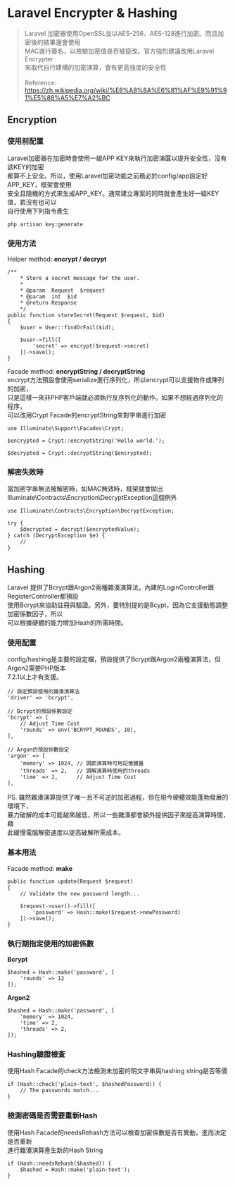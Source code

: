 # Laravel Encrypter & Hashing

> Laravel 加密器使用OpenSSL並以AES-256、AES-128進行加密。而且加密後的結果還會使用<br/>
> MAC進行簽名，以檢驗加密值是否被竄改。官方強烈建議改用Laravel Encrypter<br/>
> 來取代自行建構的加密演算，會有更高強度的安全性<br/><br/>
> Reference: https://zh.wikipedia.org/wiki/%E8%A8%8A%E6%81%AF%E9%91%91%E5%88%A5%E7%A2%BC

## Encryption
### 使用前配置
Laravel加密器在加密時會使用一組APP KEY來執行加密演匴以提升安全性，沒有該KEY的加密<br/>
都算不上安全。所以，使用Laravel加密功能之前務必於config/app設定好APP_KEY，框架會使用<br/>
安全且隨機的方式來生成APP_KEY。通常建立專案的同時就會產生好一組KEY值，若沒有也可以<br/>
自行使用下列指令產生
```
php artisan key:generate
```

### 使用方法
Helper method: **encrypt / decrypt**
```
/**
    * Store a secret message for the user.
    *
    * @param  Request  $request
    * @param  int  $id
    * @return Response
    */
public function storeSecret(Request $request, $id)
{
    $user = User::findOrFail($id);

    $user->fill([
        'secret' => encrypt($request->secret)
    ])->save();
}
```

Facade method: **encryptString / decryptString**<br/>
encrypt方法預設會使用serialize進行序列化，所以encrypt可以支援物件或陣列的加密，<br/>
只是這樣一來非PHP客戶端就必須執行反序列化的動作。如果不想經過序列化的程序，<br/>
可以改用Crypt Facade的encryptString來對字串進行加密
```
use Illuminate\Support\Facades\Crypt;

$encrypted = Crypt::encryptString('Hello world.');

$decrypted = Crypt::decryptString($encrypted);
```

### 解密失敗時
當加密字串無法被解密時，如MAC無效時，框架就會拋出<br/>
Illuminate\Contracts\Encryption\DecryptException這個例外
```
use Illuminate\Contracts\Encryption\DecryptException;

try {
    $decrypted = decrypt($encryptedValue);
} catch (DecryptException $e) {
    //
}
```

## Hashing
Laravel 提供了Bcrypt跟Argon2兩種雜湊演算法，內建的LoginController跟RegisterController都預設<br/>
使用Bcrypt來協助註冊與驗證。另外，要特別提的是Bcypt，因為它支援動態調整加密係數因子，所以<br/>
可以根據硬體的能力增加Hash的所需時間。

### 使用配置
config/hashing是主要的設定檔，預設提供了Bcrypt跟Argon2兩種演算法，但Argon2需要PHP版本<br/>
7.2.1以上才有支援。
```
// 設定預設使用的雜湊演算法
'driver' => 'bcrypt',

// Bcrypt的預設係數設定
'bcrypt' => [
    // Adjust Time Cost
    'rounds' => env('BCRYPT_ROUNDS', 10),
],

// Argon的預設係數設定
'argon' => [
    'memory' => 1024, // 調節演算時可用記憶體量
    'threads' => 2,   // 調解演算時使用的threads
    'time' => 2,      // Adjust Time Cost
],
```
PS. 雖然雜湊演算提供了唯一且不可逆的加密過程，但在現今硬體效能蓬勃發展的環境下，<br/>
      暴力破解的成本可能越來越低，所以一些雜湊都會額外提供因子來提高演算時間，藉<br/>
      此緩慢電腦解密速度以提高破解所需成本。

### 基本用法
Facade method: **make**
```
public function update(Request $request)
{
    // Validate the new password length...

    $request->user()->fill([
        'password' => Hash::make($request->newPassword)
    ])->save();
}
```

### 執行期指定使用的加密係數
**Bcrypt**
```
$hashed = Hash::make('password', [
    'rounds' => 12
]);
```
**Argon2**
```
$hashed = Hash::make('password', [
    'memory' => 1024,
    'time' => 2,
    'threads' => 2,
]);
```

### Hashing驗證檢查
使用Hash Facade的check方法檢測未加密的明文字串與hashing string是否等價
```
if (Hash::check('plain-text', $hashedPassword)) {
    // The passwords match...
}
```
### 檢測密碼是否需要重新Hash
使用Hash Facade的needsRehash方法可以檢查加密係數是否有異動，進而決定是否重新<br/>
進行雜湊演算產生新的Hash String
```
if (Hash::needsRehash($hashed)) {
    $hashed = Hash::make('plain-text');
}
```